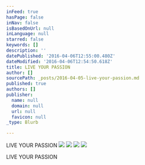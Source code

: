 ```yaml
---
inFeed: true
hasPage: false
inNav: false
isBasedOnUrl: null
inLanguage: null
starred: false
keywords: []
description: ''
datePublished: '2016-04-06T12:55:00.480Z'
dateModified: '2016-04-06T12:54:50.618Z'
title: LIVE YOUR PASSION
author: []
sourcePath: _posts/2016-04-05-live-your-passion.md
published: true
authors: []
publisher:
  name: null
  domain: null
  url: null
  favicon: null
_type: Blurb

---
```

LIVE YOUR PASSION
![](https://the-grid-user-content.s3-us-west-2.amazonaws.com/3205459a-ae5a-4e8f-83f7-bb2972188c40.jpg)
![](https://the-grid-user-content.s3-us-west-2.amazonaws.com/93c64563-131a-4656-9a4a-4822bf20319b.jpg)
![](https://the-grid-user-content.s3-us-west-2.amazonaws.com/c72fc3fa-5f3c-472f-8112-436085f53b9b.jpg)
![](https://the-grid-user-content.s3-us-west-2.amazonaws.com/f7c270e6-0381-41da-8bc0-3873c470519b.jpg)

LIVE YOUR PASSION